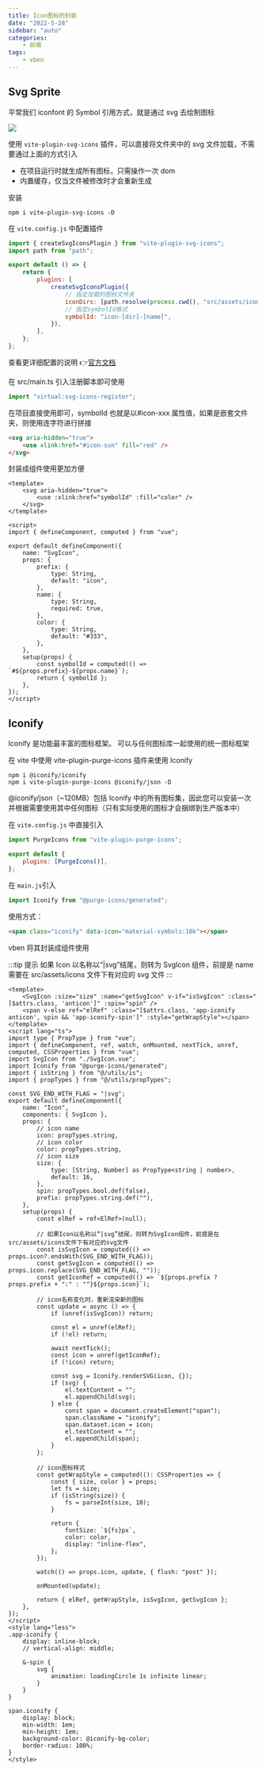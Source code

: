 ```yaml
---
title: Icon图标的封装
date: "2022-5-28"
sidebar: "auto"
categories:
    - 前端
tags:
    - vben
---
```


## Svg Sprite

平常我们 iconfont 的 Symbol 引用方式，就是通过 svg 去绘制图标

![](./assets/icon1.png)

使用 `vite-plugin-svg-icons` 插件，可以直接将文件夹中的 svg 文件加载，不需要通过上面的方式引入

-   在项目运行时就生成所有图标，只需操作一次 dom
-   内置缓存，仅当文件被修改时才会重新生成

安装

```
npm i vite-plugin-svg-icons -D
```

在 `vite.config.js` 中配置插件

```js
import { createSvgIconsPlugin } from "vite-plugin-svg-icons";
import path from "path";

export default () => {
    return {
        plugins: [
            createSvgIconsPlugin({
                // 指定加载的图标文件夹
                iconDirs: [path.resolve(process.cwd(), "src/assets/icons")],
                // 指定symbolId格式
                symbolId: "icon-[dir]-[name]",
            }),
        ],
    };
};
```

查看更详细配置的说明 :point_right:[官方文档](https://github.com/vbenjs/vite-plugin-svg-icons/blob/main/README.zh_CN.md)

在 src/main.ts 引入注册脚本即可使用

```js
import "virtual:svg-icons-register";
```

在项目直接使用即可，symbolId 也就是以#icon-xxx 属性值，如果是嵌套文件夹，则使用连字符进行拼接

```html
<svg aria-hidden="true">
    <use xlink:href="#icon-sun" fill="red" />
</svg>
```

封装成组件使用更加方便

```vue
<template>
    <svg aria-hidden="true">
        <use :xlink:href="symbolId" :fill="color" />
    </svg>
</template>

<script>
import { defineComponent, computed } from "vue";

export default defineComponent({
    name: "SvgIcon",
    props: {
        prefix: {
            type: String,
            default: "icon",
        },
        name: {
            type: String,
            required: true,
        },
        color: {
            type: String,
            default: "#333",
        },
    },
    setup(props) {
        const symbolId = computed(() => `#${props.prefix}-${props.name}`);
        return { symbolId };
    },
});
</script>
```

## Iconify

Iconify 是功能最丰富的图标框架。 可以与任何图标库一起使用的统一图标框架

在 vite 中使用 vite-plugin-purge-icons 插件来使用 Iconify

```
npm i @iconify/iconify
npm i vite-plugin-purge-icons @iconify/json -D
```

@iconify/json（~120MB）包括 Iconify 中的所有图标集，因此您可以安装一次并根据需要使用其中任何图标（只有实际使用的图标才会捆绑到生产版本中）

在 `vite.config.js` 中直接引入

```js
import PurgeIcons from "vite-plugin-purge-icons";

export default {
    plugins: [PurgeIcons()],
};
```

在 `main.js`引入

```js
import Iconify from "@purge-icons/generated";
```

使用方式：

```html
<span class="iconify" data-icon="material-symbols:10k"></span>
```

vben 将其封装成组件使用

:::tip 提示
如果 Icon 以名称以“|svg”结尾，则转为 SvgIcon 组件，前提是 name 需要在 src/assets/icons 文件下有对应的 svg 文件
:::

```vue
<template>
    <SvgIcon :size="size" :name="getSvgIcon" v-if="isSvgIcon" :class="[$attrs.class, 'anticon']" :spin="spin" />
    <span v-else ref="elRef" :class="[$attrs.class, 'app-iconify anticon', spin && 'app-iconify-spin']" :style="getWrapStyle"></span>
</template>
<script lang="ts">
import type { PropType } from "vue";
import { defineComponent, ref, watch, onMounted, nextTick, unref, computed, CSSProperties } from "vue";
import SvgIcon from "./SvgIcon.vue";
import Iconify from "@purge-icons/generated";
import { isString } from "@/utils/is";
import { propTypes } from "@/utils/propTypes";

const SVG_END_WITH_FLAG = "|svg";
export default defineComponent({
    name: "Icon",
    components: { SvgIcon },
    props: {
        // icon name
        icon: propTypes.string,
        // icon color
        color: propTypes.string,
        // icon size
        size: {
            type: [String, Number] as PropType<string | number>,
            default: 16,
        },
        spin: propTypes.bool.def(false),
        prefix: propTypes.string.def(""),
    },
    setup(props) {
        const elRef = ref<ElRef>(null);

        // 如果Icon以名称以“|svg”结尾，则转为SvgIcon组件，前提是在src/assets/icons文件下有对应的svg文件
        const isSvgIcon = computed(() => props.icon?.endsWith(SVG_END_WITH_FLAG));
        const getSvgIcon = computed(() => props.icon.replace(SVG_END_WITH_FLAG, ""));
        const getIconRef = computed(() => `${props.prefix ? props.prefix + ":" : ""}${props.icon}`);

        // icon名称变化时，重新渲染新的图标
        const update = async () => {
            if (unref(isSvgIcon)) return;

            const el = unref(elRef);
            if (!el) return;

            await nextTick();
            const icon = unref(getIconRef);
            if (!icon) return;

            const svg = Iconify.renderSVG(icon, {});
            if (svg) {
                el.textContent = "";
                el.appendChild(svg);
            } else {
                const span = document.createElement("span");
                span.className = "iconify";
                span.dataset.icon = icon;
                el.textContent = "";
                el.appendChild(span);
            }
        };

        // icon图标样式
        const getWrapStyle = computed((): CSSProperties => {
            const { size, color } = props;
            let fs = size;
            if (isString(size)) {
                fs = parseInt(size, 10);
            }

            return {
                fontSize: `${fs}px`,
                color: color,
                display: "inline-flex",
            };
        });

        watch(() => props.icon, update, { flush: "post" });

        onMounted(update);

        return { elRef, getWrapStyle, isSvgIcon, getSvgIcon };
    },
});
</script>
<style lang="less">
.app-iconify {
    display: inline-block;
    // vertical-align: middle;

    &-spin {
        svg {
            animation: loadingCircle 1s infinite linear;
        }
    }
}

span.iconify {
    display: block;
    min-width: 1em;
    min-height: 1em;
    background-color: @iconify-bg-color;
    border-radius: 100%;
}
</style>
```
